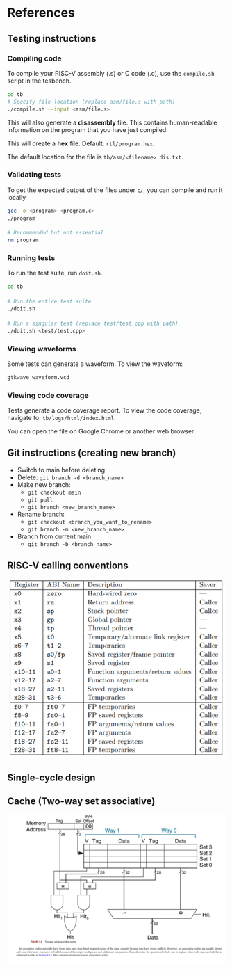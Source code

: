 # References

## Testing instructions

### Compiling code

To compile your RISC-V assembly (.s) or C code (.c), use the `compile.sh` 
script in the tesbench.

```bash
cd tb
# Specify file location (replace asm/file.s with path)
./compile.sh --input <asm/file.s>
```

This will also generate a **disassembly** file. This contains human-readable 
information on the program that you have just compiled.

This will create a **hex** file. Default: `rtl/program.hex`.

The default location for the file is `tb/asm/<filename>.dis.txt`.

### Validating tests

To get the expected output of the files under `c/`, you can compile and run it
locally

```bash
gcc -o <program> <program.c>
./program

# Recommended but not essential
rm program
```

### Running tests

To run the test suite, run `doit.sh`.

```bash
cd tb

# Run the entire test suite
./doit.sh                   

# Run a singular test (replace test/test.cpp with path)
./doit.sh <test/test.cpp>   
```

### Viewing waveforms

Some tests can generate a waveform. To view the waveform:

```bash
gtkwave waveform.vcd
```

### Viewing code coverage

Tests generate a code coverage report. To view the code coverage,
navigate to: `tb/logs/html/index.html`.

You can open the file on Google Chrome or another web browser.

## Git instructions (creating new branch)
- Switch to main before deleting
- Delete: `git branch -d <branch_name>`
- Make new branch:
  - `git checkout main`
  - `git pull`
  - `git branch <new_branch_name>`
- Rename branch:
  - `git checkout <branch_you_want_to_rename>`
  - `git branch -m <new_branch_name>`
- Branch from current main:
  - `git branch -b <branch_name>`

## RISC-V calling conventions
![Alt text](../images/calling_convention.png)

## Single-cycle design

## Cache (Two-way set associative)
![Alt text](<../images/cache.png>)
